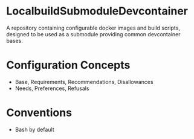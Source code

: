 # LocalbuildSubmoduleDevcontainer
A repository containing configurable docker images and build scripts, designed to be used as a submodule providing common devcontainer bases.

# Configuration Concepts

- Base, Requirements, Recommendations, Disallowances
- Needs, Preferences, Refusals

# Conventions

- Bash by default
